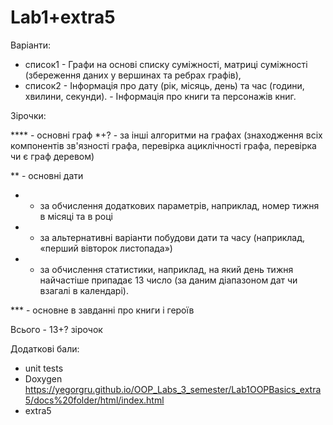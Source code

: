 # Lab1+extra5

Варіанти:
- список1 - Графи на основі списку суміжності, матриці суміжності (збереження даних у вершинах та ребрах графів),
- список2 - Інформація про дату (рік, місяць, день) та час (години, хвилини, секунди).
          - Інформація про книги та персонажів книг.
         
         
Зірочки:

**** - основні граф
*+? - за інші алгоритми на графах (знаходження всіх компонентів зв'язності графа, перевірка ациклічності графа, перевірка чи є граф деревом)

** - основні дати
* - за обчислення додаткових параметрів, наприклад, номер тижня в місяці та в році
* - за альтернативні варіанти побудови дати та часу (наприклад, «перший вівторок листопада»)
* - за обчислення статистики, наприклад, на який день тижня найчастіше припадає 13 число (за даним діапазоном дат чи взагалі в календарі).

*** - основне в завданні про книги і героїв




Всього - 13+? зірочок



Додаткові бали:
- unit tests
- Doxygen https://yegorgru.github.io/OOP_Labs_3_semester/Lab1OOPBasics_extra5/docs%20folder/html/index.html
- extra5

